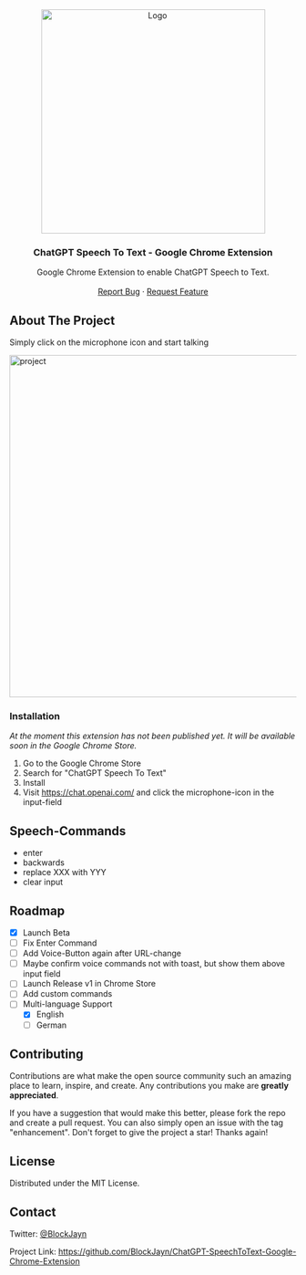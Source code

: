 <!-- PROJECT LOGO -->

<div align="center">
  <a href="[https://github.com/othneildrew/Best-README-Template](https://github.com/BlockJayn/ChatGPT-SpeechToText-Google-Chrome-Extension)">
    <img width="393" alt="Logo" src="https://github.com/BlockJayn/ChatGPT-SpeechToText-Google-Chrome-Extension/assets/99530800/b8f4f85b-61a0-4d98-a759-af3c55c0f46f">

  </a>

  <h3 align="center">ChatGPT Speech To Text - Google Chrome Extension</h3>

  <p align="center">
    Google Chrome Extension to enable ChatGPT Speech to Text.
    <br />
    <br />
    <a href="https://github.com/BlockJayn/ChatGPT-SpeechToText-Google-Chrome-Extension/issues">Report Bug</a>
    ·
    <a href="https://github.com/BlockJayn/ChatGPT-SpeechToText-Google-Chrome-Extension/issues">Request Feature</a>
  </p>
</div>

<!-- ABOUT THE PROJECT -->

## About The Project

Simply click on the microphone icon and start talking

<img width="600" alt="project" src="https://github.com/BlockJayn/ChatGPT-SpeechToText-Google-Chrome-Extension/assets/99530800/37b585c2-4c5b-4c27-89a7-717a61f0a6b9">

### Installation

_At the moment this extension has not been published yet. It will be available soon in the Google Chrome Store._

1. Go to the Google Chrome Store
2. Search for "ChatGPT Speech To Text"
3. Install
4. Visit https://chat.openai.com/ and click the microphone-icon in the input-field

## Speech-Commands

- enter
- backwards
- replace XXX with YYY
- clear input

## Roadmap

- [x] Launch Beta
- [ ] Fix Enter Command
- [ ] Add Voice-Button again after URL-change
- [ ] Maybe confirm voice commands not with toast, but show them above input field
- [ ] Launch Release v1 in Chrome Store
- [ ] Add custom commands
- [ ] Multi-language Support
  - [x] English
  - [ ] German

## Contributing

Contributions are what make the open source community such an amazing place to learn, inspire, and create. Any contributions you make are **greatly appreciated**.

If you have a suggestion that would make this better, please fork the repo and create a pull request. You can also simply open an issue with the tag "enhancement".
Don't forget to give the project a star! Thanks again!

## License

Distributed under the MIT License.

## Contact

Twitter: [@BlockJayn](https://twitter.com/BlockJayn)

Project Link: https://github.com/BlockJayn/ChatGPT-SpeechToText-Google-Chrome-Extension
